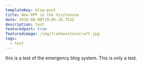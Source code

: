```yaml
---
templateKey: blog-post
title: New RPP in the hizzleouse
date: 2019-08-08T19:05:10.753Z
description: test
featuredpost: true
featuredimage: /img/frankensteincraft.jpg
tags:
  - test
---
```

this is a test of the emergency blog system.  This is only a test.
